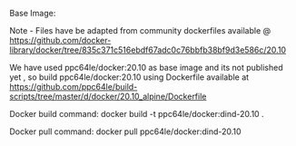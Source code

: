 Base Image:

Note - Files have be adapted from community dockerfiles available @ https://github.com/docker-library/docker/tree/835c371c516ebdf67adc0c76bbfb38bf9d3e586c/20.10

We have used ppc64le/docker:20.10 as base image and its not published yet , so build ppc64le/docker:20.10 using Dockerfile available at https://github.com/ppc64le/build-scripts/tree/master/d/docker/20.10_alpine/Dockerfile

Docker build command:
docker build -t ppc64le/docker:dind-20.10 .

Docker pull command:
docker pull ppc64le/docker:dind-20.10

